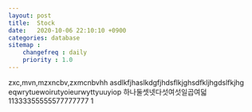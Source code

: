 ```yaml
---
layout: post
title:  Stock
date:   2020-10-06 22:10:10 +0900
categories: database
sitemap :
    changefreq : daily
    priority : 1.0
---
```























zxc,mvn,mzxncbv,zxmcnbvhh
asdlkfjhaslkdgfjhdsflkjghsdfkljhgdslfkjhg
eqwrytuewoirutyoieurwyttyuuyiop
하나둘셋넷다섯여섯일곱여덟
11333355555577777777
1